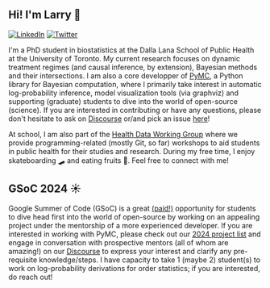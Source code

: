 ## Hi! I'm Larry 👋

[![LinkedIn](https://img.shields.io/badge/LinkedIn-blue?style=flat&logo=Linkedin&logoColor=white&link=https://www.linkedin.com/in/larry-dong/)](https://www.linkedin.com/in/larry-dong/) 
[![Twitter](https://img.shields.io/badge/Twitter-1DA1F2?style=flat&logo=Twitter&logoColor=white&link=https://twitter.com/larryshamalama)](https://twitter.com/larryshamalama)

I'm a PhD student in biostatistics at the Dalla Lana School of Public Health at the University of Toronto. My current research focuses on dynamic treatment regimes (and causal inference, by extension), Bayesian methods and their intersections. I am also a core developper of [PyMC](https://github.com/pymc-devs/pymc/blob/main/GOVERNANCE.md?plain=1#L186), a Python library for Bayesian computation, where I primarily take interest in automatic log-probability inference, model visualization tools (via graphviz) and supporting (graduate) students to dive into the world of open-source (science). If you are interested in contributing or have any questions, please don't hesitate to ask on [Discourse](https://discourse.pymc.io/) or/and pick an issue [here](https://github.com/pymc-devs/pymc/issues)!

At school, I am also part of the [Health Data Working Group](https://health-data-working-group.github.io/) where we provide programming-related (mostly Git, so far) workshops to aid students in public health for their studies and research. During my free time, I enjoy skateboarding 🛹 and eating fruits 🍐. Feel free to connect with me!

## GSoC 2024 ☀️

Google Summer of Code (GSoC) is a great [(paid!)](https://developers.google.com/open-source/gsoc/help/student-stipends) opportunity for students to dive head first into the world of open-source by working on an appealing project under the mentorship of a more experienced developer. If you are interested in working with PyMC, please check out our [2024 project list](https://github.com/pymc-devs/pymc/wiki/GSoC-2024-projects) and engage in conversation with prospective mentors (all of whom are amazing!) on our [Discourse](https://discourse.pymc.io/) to express your interest and clarify any pre-requisite knowledge/steps. I have capacity to take 1 (maybe 2) student(s) to work on log-probability derivations for order statistics; if you are interested, do reach out!

<!--
**LarryShamalama/LarryShamalama** is a ✨ _special_ ✨ repository because its `README.md` (this file) appears on your GitHub profile.

Here are some ideas to get you started:

- 🔭 I’m currently working on ...
- 🌱 I’m currently learning ...
- 👯 I’m looking to collaborate on ...
- 🤔 I’m looking for help with ...
- 💬 Ask me about ...
- 📫 How to reach me: ...
- 😄 Pronouns: ...
- ⚡ Fun fact: ...
-->
